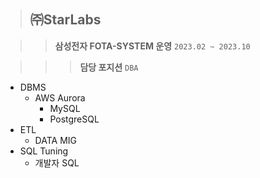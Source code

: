 > ## ㈜StarLabs

>   > **삼성전자 FOTA-SYSTEM 운영** `2023.02 ~ 2023.10`

>   >   > **담당 포지션** `DBA`

* DBMS
  - AWS Aurora
    + MySQL
    + PostgreSQL
* ETL
  - DATA MIG
* SQL Tuning
  - 개발자 SQL